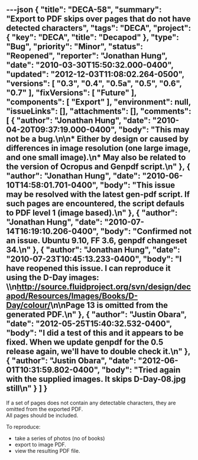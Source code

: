 ---json
{
  "title": "DECA-58",
  "summary": "Export to PDF skips over pages that do not have detected characters",
  "tags": "DECA",
  "project": {
    "key": "DECA",
    "title": "Decapod"
  },
  "type": "Bug",
  "priority": "Minor",
  "status": "Reopened",
  "reporter": "Jonathan Hung",
  "date": "2010-03-30T15:50:32.000-0400",
  "updated": "2012-12-03T11:08:02.264-0500",
  "versions": [
    "0.3",
    "0.4",
    "0.5a",
    "0.5",
    "0.6",
    "0.7"
  ],
  "fixVersions": [
    "Future"
  ],
  "components": [
    "Export"
  ],
  "environment": null,
  "issueLinks": [],
  "attachments": [],
  "comments": [
    {
      "author": "Jonathan Hung",
      "date": "2010-04-20T09:37:19.000-0400",
      "body": "This may not be a bug.\n\n* Either by design or caused by differences in image resolution (one large image, and one small image).\n* May also be related to the version of Ocropus and Genpdf script.\n"
    },
    {
      "author": "Jonathan Hung",
      "date": "2010-06-10T14:58:01.701-0400",
      "body": "This issue may be resolved with the latest gen-pdf script. If such pages are encountered, the script defauls to PDF level 1 (image based).\n"
    },
    {
      "author": "Jonathan Hung",
      "date": "2010-07-14T16:19:10.206-0400",
      "body": "Confirmed not an issue. Ubuntu 9.10, FF 3.6, genpdf changeset 34.\n"
    },
    {
      "author": "Jonathan Hung",
      "date": "2010-07-23T10:45:13.233-0400",
      "body": "I have reopened this issue. I can reproduce it using the D-Day images: \\\n<http://source.fluidproject.org/svn/design/decapod/Resources/Images/Books/D-Day/colour/>\n\nPage 13 is omitted from the generated PDF.\n"
    },
    {
      "author": "Justin Obara",
      "date": "2012-05-25T15:40:32.532-0400",
      "body": "I did a test of this and it appears to be fixed. When we update genpdf for the 0.5 release again, we'll have to double check it.\n"
    },
    {
      "author": "Justin Obara",
      "date": "2012-06-01T10:31:59.802-0400",
      "body": "Tried again with the supplied images. It skips D-Day-08.jpg still\n"
    }
  ]
}
---
If a set of pages does not contain any detectable characters, they are omitted from the exported PDF.\
All pages should be included.

To reproduce:

* take a series of photos (no of books)
* export to image PDF.
* view the resulting PDF file.

        